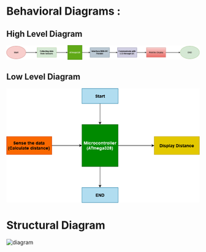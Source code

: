 # Behavioral Diagrams :

## High Level Diagram

![diagram](https://github.com/AmitKumar-30120/M2_EmbSys/blob/main/Project/2_Architecture/Behavioral%20Diagrams/behavioral_diagram1.png)


## Low Level Diagram

![diagram](https://github.com/AmitKumar-30120/M2_EmbSys/blob/main/Project/2_Architecture/Behavioral%20Diagrams/behavioral_diagram2.png)

# Structural Diagram

![diagram]()